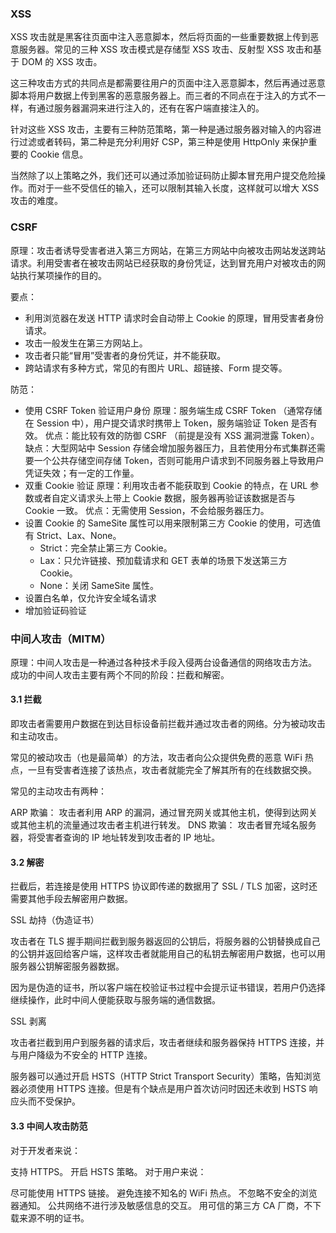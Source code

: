 ### XSS

XSS 攻击就是黑客往页面中注入恶意脚本，然后将页面的一些重要数据上传到恶意服务器。常见的三种 XSS 攻击模式是存储型 XSS 攻击、反射型 XSS 攻击和基于 DOM 的 XSS 攻击。  
 
这三种攻击方式的共同点是都需要往用户的页面中注入恶意脚本，然后再通过恶意脚本将用户数据上传到黑客的恶意服务器上。而三者的不同点在于注入的方式不一样，有通过服务器漏洞来进行注入的，还有在客户端直接注入的。  

针对这些 XSS 攻击，主要有三种防范策略，第一种是通过服务器对输入的内容进行过滤或者转码，第二种是充分利用好 CSP，第三种是使用 HttpOnly 来保护重要的 Cookie 信息。  

当然除了以上策略之外，我们还可以通过添加验证码防止脚本冒充用户提交危险操作。而对于一些不受信任的输入，还可以限制其输入长度，这样就可以增大 XSS 攻击的难度。  

### CSRF
原理：攻击者诱导受害者进入第三方网站，在第三方网站中向被攻击网站发送跨站请求。利用受害者在被攻击网站已经获取的身份凭证，达到冒充用户对被攻击的网站执行某项操作的目的。

要点：
- 利用浏览器在发送 HTTP 请求时会自动带上 Cookie 的原理，冒用受害者身份请求。
- 攻击一般发生在第三方网站上。
- 攻击者只能“冒用”受害者的身份凭证，并不能获取。
- 跨站请求有多种方式，常见的有图片 URL、超链接、Form 提交等。

防范：
- 使用 CSRF Token 验证用户身份
  原理：服务端生成 CSRF Token （通常存储在 Session 中），用户提交请求时携带上 Token，服务端验证 Token 是否有效。
  优点：能比较有效的防御 CSRF （前提是没有 XSS 漏洞泄露 Token）。
  缺点：大型网站中 Session 存储会增加服务器压力，且若使用分布式集群还需要一个公共存储空间存储 Token，否则可能用户请求到不同服务器上导致用户凭证失效；有一定的工作量。
- 双重 Cookie 验证
  原理：利用攻击者不能获取到 Cookie 的特点，在 URL 参数或者自定义请求头上带上 Cookie 数据，服务器再验证该数据是否与 Cookie 一致。
  优点：无需使用 Session，不会给服务器压力。
- 设置 Cookie 的 SameSite 属性可以用来限制第三方 Cookie 的使用，可选值有 Strict、Lax、None。
  - Strict：完全禁止第三方 Cookie。
  - Lax：只允许链接、预加载请求和 GET 表单的场景下发送第三方 Cookie。
  - None：关闭 SameSite 属性。
- 设置白名单，仅允许安全域名请求
- 增加验证码验证

### 中间人攻击（MITM）
原理：中间人攻击是一种通过各种技术手段入侵两台设备通信的网络攻击方法。
成功的中间人攻击主要有两个不同的阶段：拦截和解密。

#### 3.1 拦截
即攻击者需要用户数据在到达目标设备前拦截并通过攻击者的网络。分为被动攻击和主动攻击。

常见的被动攻击（也是最简单）的方法，攻击者向公众提供免费的恶意 WiFi 热点，一旦有受害者连接了该热点，攻击者就能完全了解其所有的在线数据交换。

常见的主动攻击有两种：

ARP 欺骗： 攻击者利用 ARP 的漏洞，通过冒充网关或其他主机，使得到达网关或其他主机的流量通过攻击者主机进行转发。
DNS 欺骗： 攻击者冒充域名服务器，将受害者查询的 IP 地址转发到攻击者的 IP 地址。
#### 3.2 解密
拦截后，若连接是使用 HTTPS 协议即传递的数据用了 SSL / TLS 加密，这时还需要其他手段去解密用户数据。

SSL 劫持（伪造证书）

攻击者在 TLS 握手期间拦截到服务器返回的公钥后，将服务器的公钥替换成自己的公钥并返回给客户端，这样攻击者就能用自己的私钥去解密用户数据，也可以用服务器公钥解密服务器数据。

因为是伪造的证书，所以客户端在校验证书过程中会提示证书错误，若用户仍选择继续操作，此时中间人便能获取与服务端的通信数据。

SSL 剥离

攻击者拦截到用户到服务器的请求后，攻击者继续和服务器保持 HTTPS 连接，并与用户降级为不安全的 HTTP 连接。

服务器可以通过开启 HSTS（HTTP Strict Transport Security）策略，告知浏览器必须使用 HTTPS 连接。但是有个缺点是用户首次访问时因还未收到 HSTS 响应头而不受保护。

#### 3.3 中间人攻击防范
对于开发者来说：

支持 HTTPS。
开启 HSTS 策略。
对于用户来说：

尽可能使用 HTTPS 链接。
避免连接不知名的 WiFi 热点。
不忽略不安全的浏览器通知。
公共网络不进行涉及敏感信息的交互。
用可信的第三方 CA 厂商，不下载来源不明的证书。